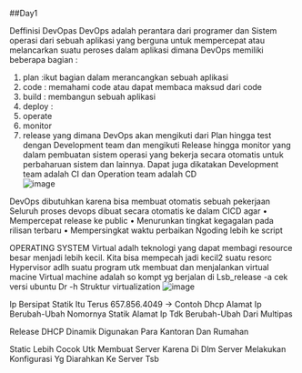 ##Day1

Deffinisi DevOpas 
DevOps adalah perantara dari programer dan Sistem operasi dari sebuah aplikasi yang berguna untuk mempercepat atau melancarkan suatu peroses dalam aplikasi dimana DevOps memiliki beberapa bagian :
1. plan :ikut bagian dalam merancangkan sebuah aplikasi
2. code : memahami code atau dapat membaca maksud dari code 
3. build : membangun sebuah aplikasi
4. deploy : 
5. operate
6. monitor
7. release
yang dimana DevOps akan mengikuti dari Plan hingga test dengan Development team dan mengikuti Release hingga monitor yang dalam pembuatan sistem operasi yang bekerja secara otomatis untuk perbaharuan sistem dan lainnya. Dapat juga dikatakan Development team adalah CI dan Operation team adalah CD <br>
![image](https://github.com/user-attachments/assets/12278286-afb8-4e36-9870-d6392fa422cb) <br>


DevOps dibutuhkan karena bisa membuat otomatis sebuah pekerjaan 
Seluruh proses devops dibuat secara otomatis ke dalam CICD agar
•	Mempercepat release ke public
•	Menurunkan tingkat kegagalan pada rilisan terbaru
•	Mempersingkat waktu perbaikan
Ngoding lebih ke script

OPERATING SYSTEM
Virtual adalh teknologi yang dapat membagi resource besar menjadi lebih kecil. 
Kita bisa mempecah jadi kecil2 suatu resorc
Hypervisor adlh suatu program utk membuat dan menjalankan virtual macine
Virtual machine adalah so kompt yg berjalan di 
Lsb_release -a cek versi ubuntu
Dr -h
Struktur virtualization
![image](https://github.com/user-attachments/assets/d617ce80-c90b-4f52-b93e-59f84dabfd12) <br>

Ip Bersipat Statik Itu Terus  657.856.4049 -> Contoh
Dhcp Alamat Ip Berubah-Ubah Nomornya
Statik Alamat Ip Tdk Berubah-Ubah Dari Multipas

Release 
DHCP Dinamik Digunakan Para Kantoran Dan Rumahan 

Static Lebih Cocok Utk Membuat Server Karena Di Dlm Server Melakukan Konfigurasi Yg Diarahkan Ke Server Tsb







